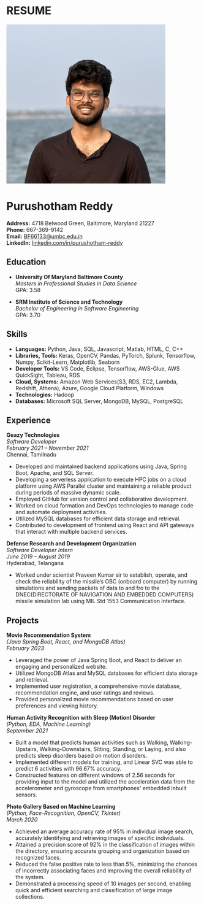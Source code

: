 
# RESUME
![Purushotham's Profile Picture](https://github.com/DATA-606-2023-FALL-MONDAY/Reddy_purushotham/blob/main/purush.jpeg)
# Purushotham Reddy 

**Address:** 4718 Belwood Green, Baltimore, Maryland 21227  
**Phone:** 667-369-9142  
**Email:** BF66133@umbc.edu.in  
**LinkedIn:** [linkedin.com/in/purushotham-reddy](linkedin.com/in/purushotham-reddy)

## Education

- **University Of Maryland Baltimore County**  
  *Masters in Professional Studies in Data Science*  
  GPA: 3.58

- **SRM Institute of Science and Technology**  
  *Bachelor of Engineering in Software Engineering*  
  GPA: 3.70

## Skills

- **Languages:** Python, Java, SQL, Javascript, Matlab, HTML, C, C++
- **Libraries, Tools:** Keras, OpenCV, Pandas, PyTorch, Splunk, Tensorflow, Numpy, Scikit-Learn, Matplotlib, Seaborn
- **Developer Tools:** VS Code, Eclipse, Tensorflow, AWS-Glue, AWS QuickSight, Tableau, RDS
- **Cloud, Systems:** Amazon Web Services(S3, RDS, EC2, Lambda, Redshift, Athena), Azure, Google Cloud Platform, Windows
- **Technologies:** Hadoop
- **Databases:** Microsoft SQL Server, MongoDB, MySQL, PostgreSQL

## Experience

**Geazy Technologies**  
*Software Developer*  
*February 2021 – November 2021*  
Chennai, Tamilnadu

- Developed and maintained backend applications using Java, Spring Boot, Apache, and SQL Server.
- Developing a serverless application to execute HPC jobs on a cloud platform using AWS Parallel cluster and maintaining a reliable product during periods of massive dynamic scale.
- Employed GitHub for version control and collaborative development.
- Worked on cloud formation and DevOps technologies to manage code and automate deployment activities.
- Utilized MySQL databases for efficient data storage and retrieval.
- Contributed to development of frontend using React and API gateways that interact with multiple backend services.

**Defense Research and Development Organization**  
*Software Developer Intern*  
*June 2019 – August 2019*  
Hyderabad, Telangana

- Worked under scientist Praveen Kumar sir to establish, operate, and check the reliability of the missile’s OBC (onboard computer) by running simulations and sending packets of data to and fro to the DNEC(DIRECTORATE OF NAVIGATION AND EMBEDDED COMPUTERS) missile simulation lab using MIL Std 1553 Communication Interface.

## Projects

**Movie Recommendation System**  
*(Java Spring Boot, React, and MongoDB Atlas)*  
*February 2023*

- Leveraged the power of Java Spring Boot, and React to deliver an engaging and personalized website.
- Utilized MongoDB Atlas and MySQL databases for efficient data storage and retrieval.
- Implemented user registration, a comprehensive movie database, recommendation engine, and user ratings and reviews.
- Provided personalized movie recommendations based on user preferences and viewing history.

**Human Activity Recognition with Sleep (Motion) Disorder**  
*(Python, EDA, Machine Learning)*  
*September 2021*

- Built a model that predicts human activities such as Walking, Walking-Upstairs, Walking-Downstairs, Sitting, Standing, or Laying, and also predicts sleep disorders based on motion disorders.
- Implemented different models for training, and Linear SVC was able to predict 6 activities with 96.67% accuracy.
- Constructed features on different windows of 2.56 seconds for providing input to the model and utilized the acceleration data from the accelerometer and gyroscope from smartphones' embedded inbuilt sensors.

**Photo Gallery Based on Machine Learning**  
*(Python, Face-Recognition, OpenCV, Tkinter)*  
*March 2020*

- Achieved an average accuracy rate of 95% in individual image search, accurately identifying and retrieving images of specific individuals.
- Attained a precision score of 92% in the classification of images within the directory, ensuring accurate grouping and organization based on recognized faces.
- Reduced the false positive rate to less than 5%, minimizing the chances of incorrectly associating faces and improving the overall reliability of the system.
- Demonstrated a processing speed of 10 images per second, enabling quick and efficient searching and classification of large image collections.
